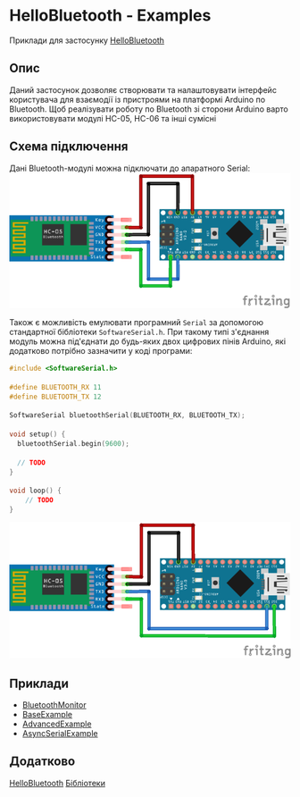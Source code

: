 # HelloBluetooth - Examples
Приклади для застосунку [HelloBluetooth]()

## Опис
Даний застосунок дозволяє створювати та налаштовувати інтерфейс користувача для взаємодії із пристроями на платформі Arduino по Bluetooth. 
Щоб реалізувати роботу по Bluetooth зі сторони Arduino варто використовувати модулі HC-05, HC-06 та інші сумісні

## Схема підключення
Дані Bluetooth-модулі можна підключати до апаратного Serial:  
![SERIAL_TYPE](/Images/serial_type.png)    

Також є можливість емулювати програмний ```Serial``` за допомогою стандартної бібліотеки ```SoftwareSerial.h```. 
При такому типі з'єднання модуль можна під'єднати до будь-яких двох цифрових пінів Arduino, які додатково потрібно зазначити у коді програми:  
```c++
#include <SoftwareSerial.h>

#define BLUETOOTH_RX 11
#define BLUETOOTH_TX 12

SoftwareSerial bluetoothSerial(BLUETOOTH_RX, BLUETOOTH_TX);

void setup() {
  bluetoothSerial.begin(9600);
  
  // TODO
}

void loop() {
	// TODO
}
```  

![SOFTSERIAL_TYPE](/Images/softserial_type.png)  

## Приклади
* [BluetoothMonitor](/Examples/BluetoothMonitor)
* [BaseExample](/Examples/BaseExample)
* [AdvancedExample](/Examples/AdvancedExample)
* [AsyncSerialExample](/Examples/AsyncSerialExample)

## Додатково
[HelloBluetooth]()
[Бібліотеки](/../../Libraries)